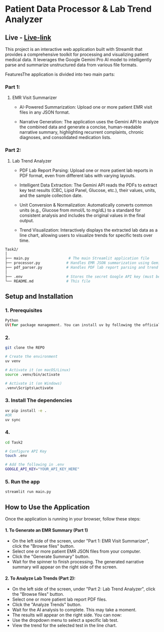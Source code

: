 # Patient Data Processor & Lab Trend Analyzer


## Live - [Live-link](https://unitcare-csijj5os2rxzuw7m5ryimd.streamlit.app/)

This project is an interactive web application built with Streamlit that provides a comprehensive toolkit for processing and visualizing patient medical data. It leverages the Google Gemini Pro AI model to intelligently parse and summarize unstructured data from various file formats.

FeaturesThe application is divided into two main parts:

### Part 1: 
1. EMR Visit Summarizer

    * AI-Powered Summarization: Upload one or more patient EMR visit files in any JSON format.
    
    * Narrative Generation: The application uses the Gemini API to analyze the combined data and generate a concise, human-readable narrative summary, highlighting recurrent complaints, chronic diagnoses, and consolidated medication lists.

### Part 2: 
1. Lab Trend Analyzer
    
    * PDF Lab Report Parsing: Upload one or more patient lab reports in PDF format, even from different labs with varying layouts.
    
    * Intelligent Data Extraction: The Gemini API reads the PDFs to extract key test results (CBC, Lipid Panel, Glucose, etc.), their values, units, and the sample collection date. 

    * Unit Conversion & Normalization: Automatically converts common units (e.g., Glucose from mmol/L to mg/dL) to a standard for consistent analysis and includes the original values in the final output.

    * Trend Visualization: Interactively displays the extracted lab data as a line chart, allowing users to visualize trends for specific tests over time.


```bash
Task2/
│
├── main.py                  # The main Streamlit application file
├── processor.py            # Handles EMR JSON summarization using Gemini
├── pdf_parser.py           # Handles PDF lab report parsing and trend generation using Gemini
│
├── .env                    # Stores the secret Google API key (must be created manually)
└── README.md               # This file
```




## Setup and Installation

### 1. Prerequisites
```bash
Python
UV(for package management. You can install uv by following the official instructions.)
```
### 2. 
```bash
git clone the REPO 

# Create the environment
uv venv

# Activate it (on macOS/Linux)
source .venv/bin/activate

# Activate it (on Windows)
.venv\Scripts\activate
```

### 3. Install The dependencies
```bash
uv pip install -e .
#OR
uv sync
```

### 4. 
```bash
cd Task2

# Configure API Key
touch .env

# Add the following in .env
GOOGLE_API_KEY="YOUR_API_KEY_HERE"
```

### 5. Run the app 
```bash
streamlit run main.py
```


## How to Use the Application
Once the application is running in your browser, follow these steps:

#### 1. To Generate an EMR Summary (Part 1)

- On the left side of the screen, under "Part 1: EMR Visit Summarizer", click the "Browse files" button.
- Select one or more patient EMR JSON files from your computer.
- Click the "Generate Summary" button.
- Wait for the spinner to finish processing. The generated narrative summary will appear on the right side of the screen.

#### 2. To Analyze Lab Trends (Part 2):

- On the left side of the screen, under "Part 2: Lab Trend Analyzer", click the "Browse files" button.
- Select one or more patient lab report PDF files.
- Click the "Analyze Trends" button.
- Wait for the AI analysis to complete. This may take a moment.
- The results will appear on the right side. You can now:
- Use the dropdown menu to select a specific lab test.
- View the trend for the selected test in the line chart.


